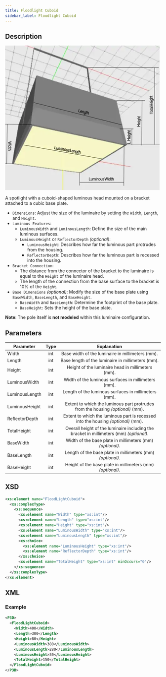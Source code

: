 ```yaml
---
title: Floodlight Cuboid
sidebar_label: Floodlight Cuboid
---
```


## Description

![Floodlight Cuboid](/img/docs/geometry/parametric/flood-light-cuboid.webp)

A spotlight with a cuboid-shaped luminous head mounted on a bracket attached to a cubic base plate.

- `Dimensions`: Adjust the size of the luminaire by setting the `Width`, `Length`, and `Height`.
- `Luminous Features`:
  - `LuminousWidth` and `LuminousLength`: Define the size of the main luminous surfaces.
  - `LuminousHeight` or `ReflectorDepth` *(optional)*:
    - `LuminousHeight`: Describes how far the luminous part protrudes from the housing.
    - `ReflectorDepth`: Describes how far the luminous part is recessed into the housing.
- `Bracket Connection`:
  - The distance from the connector of the bracket to the luminaire is equal to the `Height` of the luminaire head.
  - The length of the connection from the base surface to the bracket is 10% of the `Height`.
- `Base Dimensions` *(optional)*: Modify the size of the base plate using `BaseWidth`, `BaseLength`, and `BaseHeight`.
  - `BaseWidth` and `BaseLength`: Determine the footprint of the base plate.
  - `BaseHeight`: Sets the height of the base plate.

**Note**: The pole itself is **not modeled** within this luminaire configuration.

## Parameters

| Parameter        | Type   | Explanation                                                                                     |
| ---------------- | :----: | :---------------------------------------------------------------------------------------------: |
| Width            | int    | Base width of the luminaire in millimeters (mm).                                                |
| Length           | int    | Base length of the luminaire in millimeters (mm).                                               |
| Height           | int    | Height of the luminaire head in millimeters (mm).                                               |
| LuminousWidth    | int    | Width of the luminous surfaces in millimeters (mm).                                              |
| LuminousLength   | int    | Length of the luminous surfaces in millimeters (mm).                                             |
| LuminousHeight   | int    | Extent to which the luminous part protrudes from the housing *(optional)* (mm).                  |
| ReflectorDepth   | int    | Extent to which the luminous part is recessed into the housing *(optional)* (mm).                |
| TotalHeight      | int    | Overall height of the luminaire including the bracket in millimeters (mm) *(optional)*.         |
| BaseWidth        | int    | Width of the base plate in millimeters (mm) *(optional)*.                                       |
| BaseLength       | int    | Length of the base plate in millimeters (mm) *(optional)*.                                      |
| BaseHeight       | int    | Height of the base plate in millimeters (mm) *(optional)*.                                      |

## XSD

```xml
<xs:element name="FloodLightCuboid">
  <xs:complexType>
    <xs:sequence>
      <xs:element name="Width" type="xs:int"/>
      <xs:element name="Length" type="xs:int"/>
      <xs:element name="Height" type="xs:int"/>
      <xs:element name="LuminousWidth" type="xs:int"/>
      <xs:element name="LuminousLength" type="xs:int"/>
      <xs:choice>
        <xs:element name="LuminousHeight" type="xs:int"/>
        <xs:element name="ReflectorDepth" type="xs:int"/>
      </xs:choice>
      <xs:element name="TotalHeight" type="xs:int" minOccurs="0"/>
    </xs:sequence>
  </xs:complexType>
</xs:element>
```

## XML
### Example

```xml
<P3D>
  <FloodLightCuboid>
    <Width>400</Width>
    <Length>300</Length>
    <Height>80</Height>
    <LuminousWidth>380</LuminousWidth>
    <LuminousLength>280</LuminousLength>
    <LuminousHeight>30</LuminousHeight>
    <TotalHeight>150</TotalHeight>
  </FloodLightCuboid>
</P3D>
```